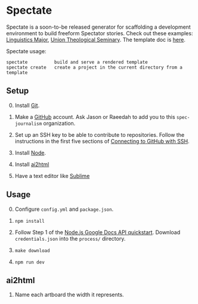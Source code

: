 # Spectate

Spectate is a soon-to-be released generator for scaffolding a development environment to build freeform Spectator stories. Check out these examples: [Linguistics Major](https://github.com/spec-journalism/linguistics-major), [Union Theological Seminary](https://github.com/spec-journalism/uts). The template doc is [here](https://docs.google.com/document/d/1vs_o7MAt1vQ8X6-zCapFXne5B-wosLb__7opChId4J4/edit).

Spectate usage:
```
spectate          build and serve a rendered template
spectate create   create a project in the current directory from a template
```

## Setup

0. Install [Git](https://git-scm.com/book/en/v2/Getting-Started-Installing-Git).

1. Make a [GitHub](https://github.com) account. Ask Jason or Raeedah to add you to this `spec-journalism` organization.

2. Set up an SSH key to be able to contribute to repositories. Follow the instructions in the first five sections of [Connecting to GitHub with SSH](https://help.github.com/en/articles/connecting-to-github-with-ssh).

3. Install [Node](https://nodejs.org/en/).

4. Install [ai2html](http://ai2html.org/)

5. Have a text editor like [Sublime](https://www.sublimetext.com/)

<!--
4. Clone Spectate by running this command in the Terminal:
```
git clone git@github.com:spec-journalism/spectate.git ~/spectate
```

5. Go to the Spectate directory `cd ~/spectate`. Make the `spectate` command available everywhere:
```
npm link
```
-->

## Usage

0. Configure `config.yml` and `package.json`.

1. `npm install`

2. Follow Step 1 of the [Node.js Google Docs API quickstart](https://developers.google.com/docs/api/quickstart/nodejs). Download `credentials.json` into the `process/` directory.

2. `make download`

3. `npm run dev`

## ai2html

1. Name each artboard the width it represents.
